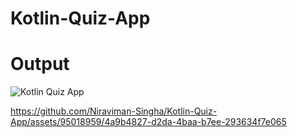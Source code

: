 # Kotlin-Quiz-App
# Output
![Kotlin Quiz App](https://github.com/Niraviman-Singha/Kotlin-Quiz-App/assets/95018959/cc4e6cbd-5380-48f0-8c62-16826ee7bd9b)


https://github.com/Niraviman-Singha/Kotlin-Quiz-App/assets/95018959/4a9b4827-d2da-4baa-b7ee-293634f7e065

